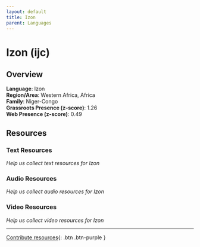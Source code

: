 ```yaml
---
layout: default
title: Izon
parent: Languages
---
```


# Izon (ijc)

## Overview

**Language**: Izon  
**Region/Area**: Western Africa, Africa  
**Family**: Niger-Congo  
**Grassroots Presence (z-score)**: 1.26  
**Web Presence (z-score)**: 0.49  

## Resources

### Text Resources
*Help us collect text resources for Izon*

### Audio Resources
*Help us collect audio resources for Izon*

### Video Resources
*Help us collect video resources for Izon*

---

[Contribute resources](https://forms.office.com/e/1SfLJx3u1r){: .btn .btn-purple }
